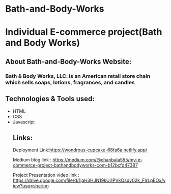 # Bath-and-Body-Works
<h1>Individual E-commerce project(Bath and Body Works) </h1>

<h2>About Bath-and-Body-Works Website:</h2>
<h3>Bath & Body Works, LLC. is an American retail store chain which sells soaps, lotions, fragrances, and candles</h3>


<h2>Technologies & Tools used:</h2>
<ul>
  <li>HTML</li>
  <li>CSS</li>
  <li>Javascript</li>
  
  

  <h2>Links:</h2>
  
Deployment Link:https://wondrous-cupcake-68fa6a.netlify.app/
  
Medium blog link : https://medium.com/@chanbala555/my-e-commerce-project-bathandbodyworks-com-b12bcfd47387

Project Presentation video link : https://drive.google.com/file/d/1jaH3HJN19kUi1PVkQsdv02k_FIrLpEOx/view?usp=sharing
